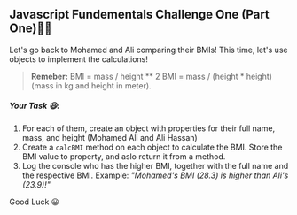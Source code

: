 ## Javascript Fundementals Challenge One (Part One)💪🏾

Let's go back to Mohamed and Ali comparing their BMIs! This time, let's use objects to implement the calculations!

> **Remeber:**
> BMI = mass / height ** 2 
> BMI = mass / (height * height) (mass in kg and height in meter).

##### Your Task 😃:

1. For each of them, create an object with properties for their full name, mass, and height (Mohamed Ali and Ali Hassan)
2. Create a `calcBMI` method on each object to calculate the BMI. Store the BMI value to property, and aslo return it from a method.
3. Log the console who has the higher BMI, together with the full name and the respective BMI. Example: *"Mohamed's BMI (28.3) is higher than Ali's (23.9)!"*

Good Luck 😀

